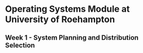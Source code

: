 # Operating Systems Module at University of Roehampton
## Week 1 - System Planning and Distribution Selection

